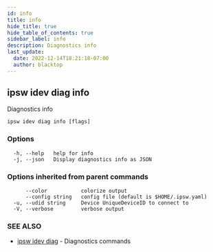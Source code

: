 ```yaml
---
id: info
title: info
hide_title: true
hide_table_of_contents: true
sidebar_label: info
description: Diagnostics info
last_update:
  date: 2022-12-14T18:21:18-07:00
  author: blacktop
---
```

## ipsw idev diag info

Diagnostics info

```
ipsw idev diag info [flags]
```

### Options

```
  -h, --help   help for info
  -j, --json   Display diagnostics info as JSON
```

### Options inherited from parent commands

```
      --color           colorize output
      --config string   config file (default is $HOME/.ipsw.yaml)
  -u, --udid string     Device UniqueDeviceID to connect to
  -V, --verbose         verbose output
```

### SEE ALSO

* [ipsw idev diag](/docs/cli/ipsw/idev/diag)	 - Diagnostics commands

